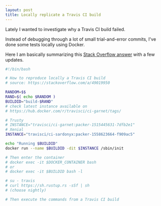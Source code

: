 ```yaml
---
layout: post
title: Locally replicate a Travis CI build
---
```


Lately I wanted to investigate why a Travis CI build failed.

Instead of debugging through a lot of small trial-and-error commits, I've done some tests locally using Docker.

Here I am basically summarizing this [Stack Overflow answer](https://stackoverflow.com/a/49019950) with a few updates.

``` bash
#!/bin/bash

# How to reproduce locally a Travis CI build
# source: https://stackoverflow.com/a/49019950

RANDOM=$$
RAND=$( echo $RANDOM )
BUILDID="build-$RAND"
# check latest instance available on
# https://hub.docker.com/r/travisci/ci-garnet/tags/

# Trusty
# INSTANCE="travisci/ci-garnet:packer-1515445631-7dfb2e1"
# Xenial
INSTANCE="travisci/ci-sardonyx:packer-1558623664-f909ac5"

echo "Running $BUILDID"
docker run --name $BUILDID -dit $INSTANCE /sbin/init

# Then enter the container
# docker exec -it $DOCKER_CONTAINER bash
# or
# docker exec -it $BUILDID bash -l

# su - travis
# curl https://sh.rustup.rs -sSf | sh
# (choose nightly)

# Then execute the commands from a Travis CI build
```
